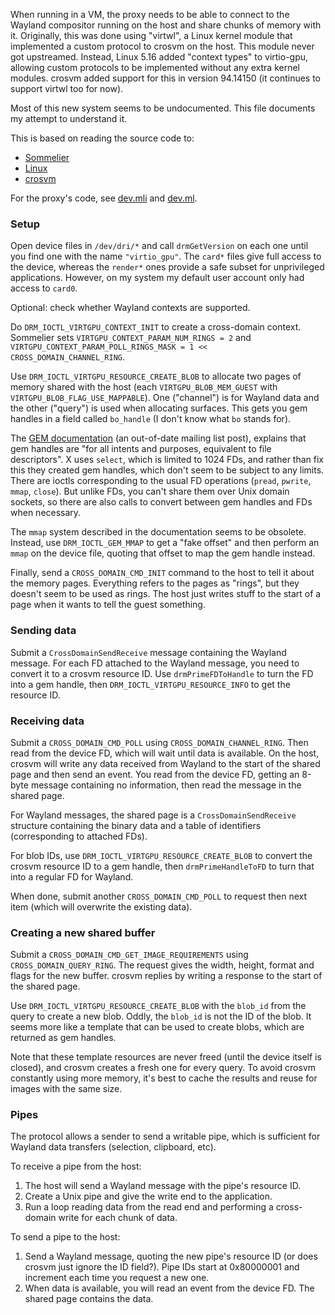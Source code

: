 When running in a VM, the proxy needs to be able to connect to the Wayland compositor running on the host and share chunks of memory with it.
Originally, this was done using "virtwl", a Linux kernel module that implemented a custom protocol to crosvm on the host.
This module never got upstreamed. Instead, Linux 5.16 added "context types" to virtio-gpu, allowing custom protocols to be implemented without any extra kernel modules.
crosvm added support for this in version 94.14150 (it continues to support virtwl too for now).

Most of this new system seems to be undocumented.
This file documents my attempt to understand it.

This is based on reading the source code to:
- [Sommelier](https://chromium.googlesource.com/chromiumos/platform2/+/refs/heads/main/vm_tools/sommelier/virtualization/virtgpu_channel.cc)
- [Linux](https://git.kernel.org/pub/scm/linux/kernel/git/torvalds/linux.git/tree/drivers/gpu/drm/virtio?h=v5.16&id=df0cc57e057f18e44dac8e6c18aba47ab53202f9)
- [crosvm](https://github.com/google/crosvm/tree/main/rutabaga_gfx/src/cross_domain)

For the proxy's code, see [dev.mli](./virtio_gpu/dev.mli) and [dev.ml](./virtio_gpu/dev.ml).

### Setup

Open device files in `/dev/dri/*` and call `drmGetVersion` on each one until you find one with the name `"virtio_gpu"`.
The `card*` files give full access to the device, whereas the `render*` ones provide a safe subset for unprivileged applications.
However, on my system my default user account only had access to `card0`.

Optional: check whether Wayland contexts are supported.

Do `DRM_IOCTL_VIRTGPU_CONTEXT_INIT` to create a cross-domain context.
Sommelier sets `VIRTGPU_CONTEXT_PARAM_NUM_RINGS = 2`
and `VIRTGPU_CONTEXT_PARAM_POLL_RINGS_MASK = 1 << CROSS_DOMAIN_CHANNEL_RING`.

Use `DRM_IOCTL_VIRTGPU_RESOURCE_CREATE_BLOB` to allocate two pages of memory shared with the host
(each `VIRTGPU_BLOB_MEM_GUEST` with `VIRTGPU_BLOB_FLAG_USE_MAPPABLE`).
One ("channel") is for Wayland data and the other ("query") is used when allocating surfaces.
This gets you gem handles in a field called `bo_handle` (I don't know what `bo` stands for).

The [GEM documentation](https://lwn.net/Articles/283798/) (an out-of-date mailing list post),
explains that gem handles are "for all intents and purposes, equivalent to file descriptors".
X uses `select`, which is limited to 1024 FDs, and rather than fix this they created gem handles,
which don't seem to be subject to any limits.
There are ioctls corresponding to the usual FD operations (`pread`, `pwrite`, `mmap`, `close`).
But unlike FDs, you can't share them over Unix domain sockets,
so there are also calls to convert between gem handles and FDs when necessary.

The `mmap` system described in the documentation seems to be obsolete.
Instead, use `DRM_IOCTL_GEM_MMAP` to get a "fake offset" and then perform an `mmap` on the device file,
quoting that offset to map the gem handle instead.

Finally, send a `CROSS_DOMAIN_CMD_INIT` command to the host to tell it about the memory pages.
Everything refers to the pages as "rings", but they doesn't seem to be used as rings.
The host just writes stuff to the start of a page when it wants to tell the guest something.

### Sending data

Submit a `CrossDomainSendReceive` message containing the Wayland message.
For each FD attached to the Wayland message, you need to convert it to a crosvm resource ID.
Use `drmPrimeFDToHandle` to turn the FD into a gem handle, then `DRM_IOCTL_VIRTGPU_RESOURCE_INFO`
to get the resource ID.

### Receiving data

Submit a `CROSS_DOMAIN_CMD_POLL` using `CROSS_DOMAIN_CHANNEL_RING`.
Then read from the device FD, which will wait until data is available.
On the host, crosvm will write any data received from Wayland to the start of the shared page
and then send an event.
You read from the device FD, getting an 8-byte message containing no information,
then read the message in the shared page.

For Wayland messages, the shared page is a `CrossDomainSendReceive` structure
containing the binary data and a table of identifiers (corresponding to attached FDs).

For blob IDs, use `DRM_IOCTL_VIRTGPU_RESOURCE_CREATE_BLOB` to convert the crosvm resource ID to a gem handle,
then `drmPrimeHandleToFD` to turn that into a regular FD for Wayland.

When done, submit another `CROSS_DOMAIN_CMD_POLL` to request then next item
(which will overwrite the existing data).

### Creating a new shared buffer

Submit a `CROSS_DOMAIN_CMD_GET_IMAGE_REQUIREMENTS` using `CROSS_DOMAIN_QUERY_RING`.
The request gives the width, height, format and flags for the new buffer.
crosvm replies by writing a response to the start of the shared page.

Use `DRM_IOCTL_VIRTGPU_RESOURCE_CREATE_BLOB` with the `blob_id` from the query
to create a new blob. Oddly, the `blob_id` is not the ID of the blob.
It seems more like a template that can be used to create blobs, which are returned as gem handles.

Note that these template resources are never freed (until the device itself is closed),
and crosvm creates a fresh one for every query.
To avoid crosvm constantly using more memory,
it's best to cache the results and reuse for images with the same size.

### Pipes

The protocol allows a sender to send a writable pipe, which is sufficient for Wayland data transfers (selection, clipboard, etc).

To receive a pipe from the host:

1. The host will send a Wayland message with the pipe's resource ID.
2. Create a Unix pipe and give the write end to the application.
3. Run a loop reading data from the read end and performing a cross-domain write for each chunk of data.

To send a pipe to the host:

1. Send a Wayland message, quoting the new pipe's resource ID (or does crosvm just ignore the ID field?).
   Pipe IDs start at 0x80000001 and increment each time you request a new one.
2. When data is available, you will read an event from the device FD. The shared page contains the data.
